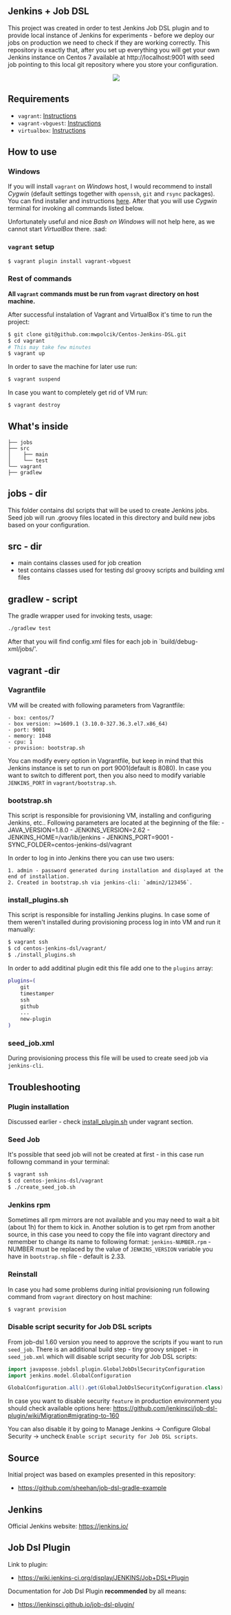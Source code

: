 ## Jenkins + Job DSL

This project was created in order to test Jenkins Job DSL plugin and to provide local instance of Jenkins for experiments - before we deploy our jobs on production we need to check if they are working correctly. This repository is exactly that, after you set up everything you will get your own Jenkins instance on Centos 7 available at http://localhost:9001 with seed job pointing to this local git repository where you store your configuration.

<p align="center">
   <img src="https://github.com/WhiteRookPL/devops-in-qa-workshop/raw/master/jenkins-job-dsl/docs/diagram.png" />
</p>

## Requirements

- `vagrant`:         [Instructions](https://www.vagrantup.com/docs/installation/)   
- `vagrant-vbguest`: [Instructions](https://github.com/dotless-de/vagrant-vbguest)
- `virtualbox`:      [Instructions](https://www.virtualbox.org/wiki/Downloads)
   
## How to use

### Windows

If you will install `vagrant` on *Windows* host, I would recommend to install *Cygwin* (default settings together with `openssh`, `git` and `rsync` packages). You can find installer and instructions [here](https://cygwin.com/install.html). After that you will use *Cygwin* terminal for invoking all commands listed below.

Unfortunately useful and nice *Bash on Windows* will not help here, as we cannot start *VirtualBox* there. :sad:

### `vagrant` setup

```bash
$ vagrant plugin install vagrant-vbguest
```

### Rest of commands

**All `vagrant` commands must be run from `vagrant` directory on host machine.** 

After successful instalation of Vagrant and VirtualBox it's time to run the project: 

```bash
$ git clone git@github.com:mwpolcik/Centos-Jenkins-DSL.git
$ cd vagrant
# This may take few minutes
$ vagrant up
```

In order to save the machine for later use run:

```bash
$ vagrant suspend
```

In case you want to completely get rid of VM run:

```bash
$ vagrant destroy
```

## What's inside

```
├── jobs
├── src
│    ├── main
│    └── test
└── vagrant
├── gradlew
```

## jobs - dir

This folder contains dsl scripts that will be used to create Jenkins jobs. Seed job will run .groovy files located in this directory and build new jobs based on your configuration. 

## src - dir

   - main contains classes used for job creation
   - test contains classes used for testing dsl groovy scripts and building xml files

## gradlew - script

The gradle wrapper used for invoking tests, usage:
```bash
./gradlew test
```

After that you will find config.xml files for each job in `build/debug-xml/jobs/'.

## vagrant -dir

### Vagrantfile

VM will be created with following parameters from Vagrantfile:

    - box: centos/7
    - box version: >=1609.1 (3.10.0-327.36.3.el7.x86_64)
    - port: 9001
    - memory: 1048
    - cpu: 1
    - provision: bootstrap.sh

You can modify every option in Vagrantfile, but keep in mind that this Jenkins instance is set to run on port 9001(default is 8080). In case you want to switch to different port, then you also need to modify variable `JENKINS_PORT` in `vagrant/bootstrap.sh`.

### bootstrap.sh

This script is responsible for provisioning VM, installing and configuring Jenkins, etc.. Following parameters are located at the beginning of the file:
    - JAVA_VERSION=1.8.0
    - JENKINS_VERSION=2.62
    - JENKINS_HOME=/var/lib/jenkins
    - JENKINS_PORT=9001
    - SYNC_FOLDER=centos-jenkins-dsl/vagrant
    
In order to log in into Jenkins there you can use two users:

    1. admin - password generated during installation and displayed at the end of installation.
    2. Created in bootstrap.sh via jenkins-cli: `admin2/123456`.

### install_plugins.sh

This script is responsible for installing Jenkins plugins.
In case some of them weren't installed during provisioning process log in into VM and run it manually:

```bash
$ vagrant ssh
$ cd centos-jenkins-dsl/vagrant/
$ ./install_plugins.sh
```

In order to add additinal plugin edit this file add one to the `plugins` array:

```bash
plugins=(
    git
    timestamper
    ssh
    github
    ...
    new-plugin
)
```

### seed_job.xml

During provisioning process this file will be used to create seed job via `jenkins-cli`.

## Troubleshooting

### Plugin installation

Discussed earlier - check [install_plugin.sh](#install_pluginssh) under vagrant section.

### Seed Job

It's possible that seed job will not be created at first - in this case run followng command in your terminal:

```bash
$ vagrant ssh
$ cd centos-jenkins-dsl/vagrant
$ ./create_seed_job.sh
```

### Jenkins rpm

Sometimes all rpm mirrors are not available and you may need to wait a bit (about 1h) for them to kick in. Another solution is to get rpm from another source, in this case you need to copy the file into vagrant directory and remember to change its name to following format:
`jenkins-NUMBER.rpm` - NUMBER must be replaced by the value of `JENKINS_VERSION` variable you have in `bootstrap.sh` file - default is 2.33.

### Reinstall

In case you had some problems during initial provisioning run following command from `vagrant` directory on host machine:

```bash
$ vagrant provision
```

### Disable script security for Job DSL scripts

From job-dsl 1.60 version you need to approve the scripts if you want to run `seed_job`. There is an additional build step - tiny groovy snippet - in `seed_job.xml` which will disable script security for Job DSL scripts: 

```groovy
import javaposse.jobdsl.plugin.GlobalJobDslSecurityConfiguration
import jenkins.model.GlobalConfiguration

GlobalConfiguration.all().get(GlobalJobDslSecurityConfiguration.class).useScriptSecurity=false
```

In case you want to disable security `feature` in production environment you should check available options here:
https://github.com/jenkinsci/job-dsl-plugin/wiki/Migration#migrating-to-160

You can also disable it by going to Manage Jenkins -> Configure Global Security -> uncheck `Enable script security for Job DSL scripts`.

## Source

Initial project was based on examples presented in this repository:
- https://github.com/sheehan/job-dsl-gradle-example

## Jenkins

Official Jenkins website:
https://jenkins.io/

## Job Dsl Plugin

Link to plugin:

- https://wiki.jenkins-ci.org/display/JENKINS/Job+DSL+Plugin

Documentation for Job Dsl Plugin **recommended** by all means: 

- https://jenkinsci.github.io/job-dsl-plugin/ 
